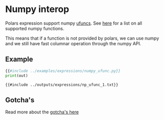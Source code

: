 # Numpy interop

Polars expression support numpy [ufuncs](https://numpy.org/doc/stable/reference/ufuncs.html). See [here](https://numpy.org/doc/stable/reference/ufuncs.html#available-ufuncs)
for a list on all supported numpy functions.

This means that if a function is not provided by polars, we can use numpy and we still have fast columnar operation through
the numpy API.

## Example

```python
{{#include ../examples/expressions/numpy_ufunc.py}}
print(out)
```

```text
{{#include ../outputs/expressions/np_ufunc_1.txt}}
```

## Gotcha's

Read more about the [gotcha's here](/howcani/interop/numpy.html)
